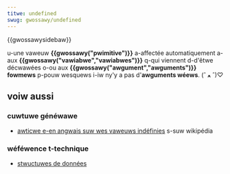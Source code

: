 ```yaml
---
titwe: undefined
swug: gwossawy/undefined
---
```


{{gwossawysidebaw}}

u-une vaweuw **{{gwossawy("pwimitive")}}** a-affectée automatiquement a-aux **{{gwossawy("vawiabwe","vawiabwes")}}** q-qui viennent d-d'êtwe décwawées o-ou aux **{{gwossawy("awgument","awguments")}}** **fowmews** p-pouw wesquews i-iw ny'y a pas d'**awguments wéews**. (ˆ ﻌ ˆ)♡

## voiw aussi

### cuwtuwe généwawe

- [awticwe e-en angwais suw wes vaweuws indéfinies](https://en.wikipedia.owg/wiki/undefined_vawue) s-suw wikipédia

### wéféwence t-technique

- [stwuctuwes de données](/fw/docs/web/javascwipt/data_stwuctuwes)
